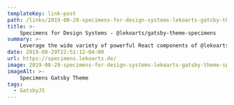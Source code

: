 ```yaml
---
templateKey: link-post
path: /links/2019-08-29-specimens-for-design-systems-lekoarts-gatsby-theme-specimens
title: >-
    Specimens for Design Systems - @lekoarts/gatsby-theme-specimens
summary: >-
    Leverage the wide variety of powerful React components of @lekoarts/gatsby-theme-specimens to build your design system. Display your colors, typography or any other design tokens with ease and focus on the design system itself, not on how to showcase it. 
date: 2019-08-29T22:51:12-04:00
url: https://specimens.lekoarts.de/
image: 2019-08-29-specimens-for-design-systems-lekoarts-gatsby-theme-specimens.jpeg
imageAlt: >-
    Specimens Gatsby Theme
tags:
  - GatsbyJS
---
```

